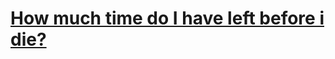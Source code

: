 # [How much time do I have left before i die?](https://bique14.github.io/How-much-time-do-I-have-left-before-i-die/index.html)